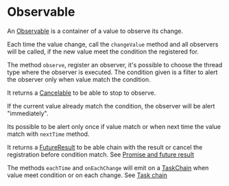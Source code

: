# Observable

An [Observable](../main/java/fr/jhelp/tasks/observable/Observable.kt)
is a container of a value to observe its change.

Each time the value change, call the `changeValue` method and all observers
will be called, if the new value meet the condition the registered for.

The method `observe`, register an observer, it's possible to choose the thread type
where the observer is executed. The condition given is a filter to alert the
observer only when value match the condition.

It returns a [Cancelable](../main/java/fr/jhelp/tasks/Cancelable.kt) to be able to stop to observe.

If the current value already match the condition, the observer will be alert "immediately".

Its possible to be alert only once if value match or when next time the value match
with `nextTime` method.

It returns a [FutureResult](../main/java/fr/jhelp/tasks/promise/FutureResult.kt)
to be able chain with the result or cancel the registration before condition match.
See [Promise and future result](PromiseAndFutureResult.md)

The methods `eachTime` and `onEachChange` will emit on a [TaskChain](../main/java/fr/jhelp/tasks/chain/TaskChain.kt)
when value meet condition or on each change. See [Task chain](TaskChain.md)
